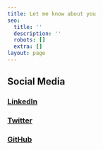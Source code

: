 ```yaml
---
title: Let me know about you
seo:
  title: ''
  description: ''
  robots: []
  extra: []
layout: page
---
```

## Social Media

### [LinkedIn](https://www.linkedin.com/in/arnosonck/)

### [Twitter](https://twitter.com/ArnoSonck)

### [GitHub](https://github.com/ArnoSonck)
